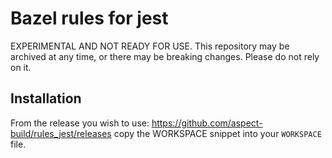 # Bazel rules for jest

EXPERIMENTAL AND NOT READY FOR USE.
This repository may be archived at any time, or there may be breaking changes. Please do not rely on it.

## Installation

From the release you wish to use:
<https://github.com/aspect-build/rules_jest/releases>
copy the WORKSPACE snippet into your `WORKSPACE` file.
